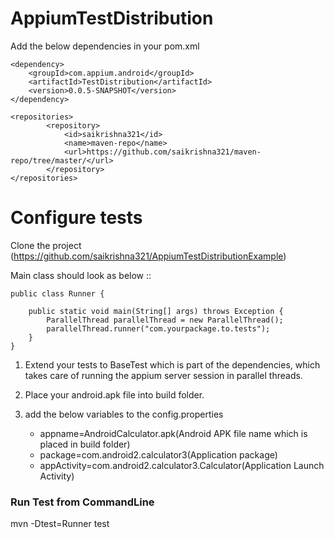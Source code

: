 # AppiumTestDistribution

Add the below dependencies in your pom.xml

```
<dependency>
	<groupId>com.appium.android</groupId>
	<artifactId>TestDistribution</artifactId>
	<version>0.0.5-SNAPSHOT</version>
</dependency>
```

```
<repositories>
		<repository>
			<id>saikrishna321</id>
			<name>maven-repo</name>
			<url>https://github.com/saikrishna321/maven-repo/tree/master/</url>
		</repository>
</repositories>
```

<h1>Configure tests</h1>

Clone the project (https://github.com/saikrishna321/AppiumTestDistributionExample)

Main class should look as below :: 

```
public class Runner {
    
	public static void main(String[] args) throws Exception {
		ParallelThread parallelThread = new ParallelThread();
		parallelThread.runner("com.yourpackage.to.tests");
	}
}

```

1. Extend your tests to BaseTest which is part of the dependencies, which takes care of running the appium server session in parallel threads.

2. Place your android.apk file into build folder.

3. add the below variables to the config.properties
 
    * appname=AndroidCalculator.apk(Android APK file name which is placed in build folder)
    * package=com.android2.calculator3(Application package)
    * appActivity=com.android2.calculator3.Calculator(Application Launch Activity)
    
    
<h3>Run Test from CommandLine</h3>

   mvn -Dtest=Runner test
   



